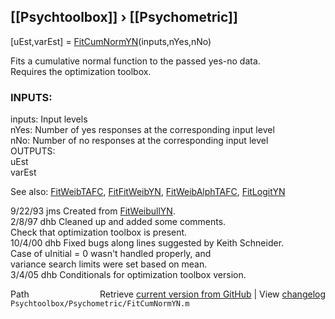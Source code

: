 ## [[Psychtoolbox]] &#8250; [[Psychometric]]

[uEst,varEst] = [FitCumNormYN](FitCumNormYN)(inputs,nYes,nNo)  
  
Fits a cumulative normal function to the passed yes-no data.  
Requires the optimization toolbox.  
  
### INPUTS:  
  inputs:   Input levels  
  nYes:     Number of yes responses at the corresponding input level  
  nNo:      Number of no responses at the corresponding input level  
OUTPUTS:  
  uEst  
  varEst  
  
See also: [FitWeibTAFC](FitWeibTAFC), [FitFitWeibYN](FitFitWeibYN), [FitWeibAlphTAFC](FitWeibAlphTAFC), [FitLogitYN](FitLogitYN)  
  
9/22/93   jms   Created from [FitWeibullYN](FitWeibullYN).  
2/8/97    dhb   Cleaned up and added some comments.  
                Check that optimization toolbox is present.  
10/4/00   dhb   Fixed bugs along lines suggested by Keith Schneider.  
                Case of uInitial = 0 wasn't handled properly, and  
                variance search limits were set based on mean.  
3/4/05      dhb   Conditionals for optimization toolbox version.  




<div class="code_header" style="text-align:right;">
  <span style="float:left;">Path&nbsp;&nbsp;</span> <span class="counter">Retrieve <a href=
  "https://raw.github.com/Psychtoolbox-3/Psychtoolbox-3/beta/Psychtoolbox/Psychometric/FitCumNormYN.m">current version from GitHub</a> | View <a href=
  "https://github.com/Psychtoolbox-3/Psychtoolbox-3/commits/beta/Psychtoolbox/Psychometric/FitCumNormYN.m">changelog</a></span>
</div>
<div class="code">
  <code>Psychtoolbox/Psychometric/FitCumNormYN.m</code>
</div>

